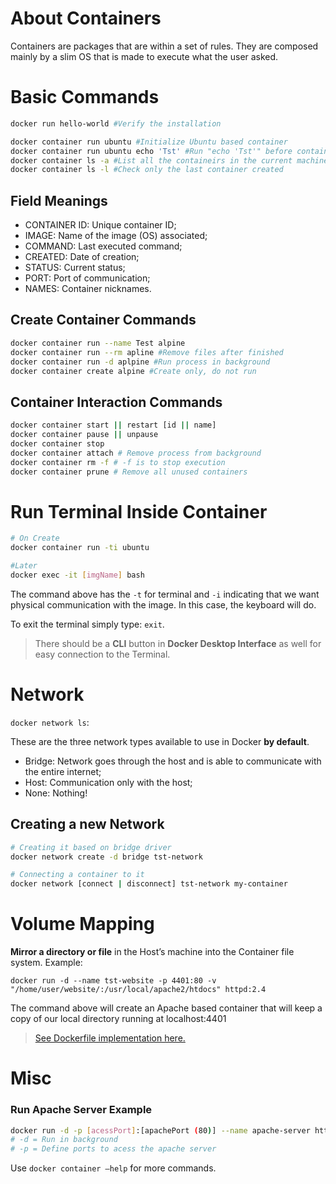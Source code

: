 # About Containers

Containers are packages that are within a set of rules. They are composed mainly by a slim OS that is made to execute what the user asked.

# Basic Commands

```bash
docker run hello-world #Verify the installation

docker container run ubuntu #Initialize Ubuntu based container
docker container run ubuntu echo 'Tst' #Run "echo 'Tst'" before container is finished
docker container ls -a #List all the containeirs in the current machine
docker container ls -l #Check only the last container created
```

## Field Meanings

- CONTAINER ID: Unique container ID;
- IMAGE: Name of the image (OS) associated;
- COMMAND: Last executed command;
- CREATED: Date of creation;
- STATUS: Current status;
- PORT: Port of communication;
- NAMES: Container nicknames.

## Create Container Commands

```bash
docker container run --name Test alpine
docker container run --rm apline #Remove files after finished
docker container run -d aplpine #Run process in background
docker container create alpine #Create only, do not run
```

## Container Interaction Commands

```bash
docker container start || restart [id || name]
docker container pause || unpause
docker container stop
docker container attach # Remove process from background
docker container rm -f # -f is to stop execution
docker container prune # Remove all unused containers
```

# Run Terminal Inside Container

```bash
# On Create
docker container run -ti ubuntu

#Later
docker exec -it [imgName] bash
```

The command above has the `-t` for terminal and `-i` indicating that we want physical communication with the image. In this case, the keyboard will do.

To exit the terminal simply type: `exit`.

> There should be a **CLI** button in **Docker Desktop Interface** as well for easy connection to the Terminal.
> 

# Network

`docker network ls`:

These are the three network types available to use in Docker **by default**.

- Bridge: Network goes through the host and is able to communicate with the entire internet;
- Host: Communication only with the host;
- None: Nothing!

## Creating a new Network

```bash
# Creating it based on bridge driver
docker network create -d bridge tst-network

# Connecting a container to it
docker network [connect | disconnect] tst-network my-container
```

# Volume Mapping

**Mirror a directory or file** in the Host’s machine into the Container file system. Example:

`docker run -d --name tst-website -p 4401:80 -v "/home/user/website/:/usr/local/apache2/htdocs" httpd:2.4`

The command above will create an Apache based container that will keep a copy of our local directory running at localhost:4401

> [See Dockerfile implementation here.](https://www.notion.so/About-Dockerfile-f8c808b96072445bbf78aaf613195eb1)
> 

# Misc

### Run Apache Server Example

```bash
docker run -d -p [acessPort]:[apachePort (80)] --name apache-server httpd:2.4
# -d = Run in background
# -p = Define ports to acess the apache server
```

Use `docker container —help` for more commands.